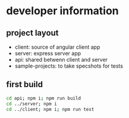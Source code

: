 developer information
=====================

project layout
--------------
- client: source of angular client app
- server: express server app
- api: shared betwenn client and server
- sample-projects: to take specshots for tests

first build
-----------
```bash
cd api; npm i; npm run build
cd ../server; npm i
cd ../client; npm i; npm run test
```
